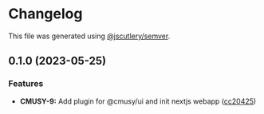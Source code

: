 # Changelog

This file was generated using [@jscutlery/semver](https://github.com/jscutlery/semver).

## 0.1.0 (2023-05-25)


### Features

* **CMUSY-9:** Add plugin for @cmusy/ui and init nextjs webapp ([cc20425](https://github.com/yaroslav-kulpan/CMuSy/commit/cc20425315ace7e97e920173412a2723e8c10f96))
